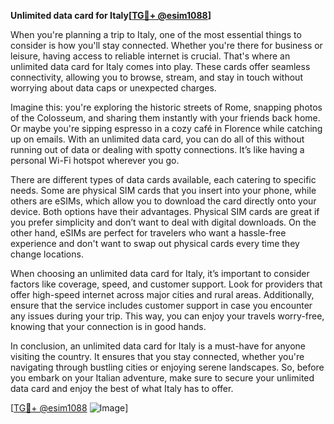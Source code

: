 **Unlimited data card for Italy[[TG💪+ @esim1088](https://t.me/s/esim1088)]**

When you're planning a trip to Italy, one of the most essential things to consider is how you'll stay connected. Whether you're there for business or leisure, having access to reliable internet is crucial. That's where an unlimited data card for Italy comes into play. These cards offer seamless connectivity, allowing you to browse, stream, and stay in touch without worrying about data caps or unexpected charges.

Imagine this: you're exploring the historic streets of Rome, snapping photos of the Colosseum, and sharing them instantly with your friends back home. Or maybe you're sipping espresso in a cozy café in Florence while catching up on emails. With an unlimited data card, you can do all of this without running out of data or dealing with spotty connections. It’s like having a personal Wi-Fi hotspot wherever you go.

There are different types of data cards available, each catering to specific needs. Some are physical SIM cards that you insert into your phone, while others are eSIMs, which allow you to download the card directly onto your device. Both options have their advantages. Physical SIM cards are great if you prefer simplicity and don’t want to deal with digital downloads. On the other hand, eSIMs are perfect for travelers who want a hassle-free experience and don't want to swap out physical cards every time they change locations.

When choosing an unlimited data card for Italy, it’s important to consider factors like coverage, speed, and customer support. Look for providers that offer high-speed internet across major cities and rural areas. Additionally, ensure that the service includes customer support in case you encounter any issues during your trip. This way, you can enjoy your travels worry-free, knowing that your connection is in good hands.

In conclusion, an unlimited data card for Italy is a must-have for anyone visiting the country. It ensures that you stay connected, whether you're navigating through bustling cities or enjoying serene landscapes. So, before you embark on your Italian adventure, make sure to secure your unlimited data card and enjoy the best of what Italy has to offer. 

[[TG💪+ @esim1088](https://t.me/s/esim1088) ![Image](https://i.postimg.cc/Y0z9fWf4/image.png)]